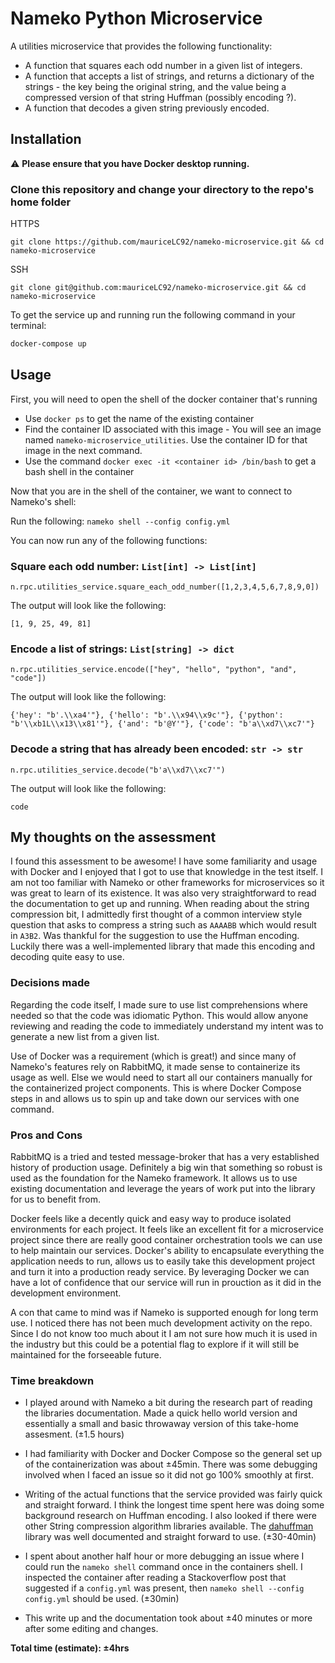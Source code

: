 # Nameko Python Microservice

A utilities microservice that provides the following functionality:

- A function that squares each odd number in a given list of integers.
- A function that accepts a list of strings, and returns a dictionary of the strings - the key being
  the original string, and the value being a compressed version of that string Huffman (possibly
  encoding ?).
- A function that decodes a given string previously encoded.

## Installation

⚠️ **Please ensure that you have Docker desktop running.**

### Clone this repository and change your directory to the repo's home folder

HTTPS

```
git clone https://github.com/mauriceLC92/nameko-microservice.git && cd nameko-microservice
```

SSH

```
git clone git@github.com:mauriceLC92/nameko-microservice.git && cd nameko-microservice
```

To get the service up and running run the following command in your terminal:

```bash
docker-compose up
```

## Usage

First, you will need to open the shell of the docker container that's running

- Use `docker ps` to get the name of the existing container
- Find the container ID associated with this image - You will see an image named `nameko-microservice_utilities`. Use the container ID for that image in the next command.
- Use the command `docker exec -it <container id> /bin/bash` to get a bash shell in the container

Now that you are in the shell of the container, we want to connect to Nameko's shell:

Run the following: `nameko shell --config config.yml`

You can now run any of the following functions:

### Square each odd number: `List[int] -> List[int]`

```
n.rpc.utilities_service.square_each_odd_number([1,2,3,4,5,6,7,8,9,0])
```

The output will look like the following:

```
[1, 9, 25, 49, 81]
```

### Encode a list of strings: `List[string] -> dict`

```
n.rpc.utilities_service.encode(["hey", "hello", "python", "and", "code"])
```

The output will look like the following:

```
{'hey': "b'.\\xa4'"}, {'hello': "b'.\\x94\\x9c'"}, {'python': "b'\\xb1L\\x13\\x81'"}, {'and': "b'@Y'"}, {'code': "b'a\\xd7\\xc7'"}
```

### Decode a string that has already been encoded: `str -> str`

```
n.rpc.utilities_service.decode("b'a\\xd7\\xc7'")
```

The output will look like the following:

```
code
```

## My thoughts on the assessment

I found this assessment to be awesome! I have some familiarity and usage with Docker and I enjoyed that I got to use that knowledge in the test itself. I am not too familiar with Nameko or other frameworks for microservices so it was great to learn of its existence. It was also very straightforward to read the documentation to get up and running. When reading about the string compression bit, I admittedly first thought of a common interview style question that asks to compress a string such as `AAAABB` which would result in `A3B2`. Was thankful for the suggestion to use the Huffman encoding. Luckily there was a well-implemented library that made this encoding and decoding quite easy to use.

### Decisions made

Regarding the code itself, I made sure to use list comprehensions where needed so that the code was idiomatic Python. This would allow anyone reviewing and reading the code to immediately understand my intent was to generate a new list from a given list.

Use of Docker was a requirement (which is great!) and since many of Nameko's features rely on RabbitMQ, it made sense to containerize its usage as well. Else we would need to start all our containers manually for the containerized project components. This is where Docker Compose steps in and allows us to spin up and take down our services with one command.

### Pros and Cons

RabbitMQ is a tried and tested message-broker that has a very established history of production usage. Definitely a big win that something so robust is used as the foundation for the Nameko framework. It allows us to use existing documentation and leverage the years of work put into the library for us to benefit from.

Docker feels like a decently quick and easy way to produce isolated environments for each project. It feels like an excellent fit for a microservice project since there are really good container orchestration tools we can use to help maintain our services. Docker's ability to encapsulate everything the application needs to run, allows us to easily take this development project and turn it into a production ready service. By leveraging Docker we can have a lot of confidence that our service will run in prouction as it did in the development environment.

A con that came to mind was if Nameko is supported enough for long term use. I noticed there has not been much development activity on the repo. Since I do not know too much about it I am not sure how much it is used in the industry but this could be a potential flag to explore if it will still be maintained for the forseeable future.

### Time breakdown

- I played around with Nameko a bit during the research part of reading the libraries documentation. Made a quick hello world version and essentially a small and basic throwaway version of this take-home assesment. (±1.5 hours)

- I had familiarity with Docker and Docker Compose so the general set up of the containerization was about ±45min. There was some debugging involved when I faced an issue so it did not go 100% smoothly at first.

- Writing of the actual functions that the service provided was fairly quick and straight forward. I think the longest time spent here was doing some background research on Huffman encoding. I also looked if there were other String compression algorithm libraries available. The [dahuffman](https://github.com/soxofaan/dahuffman) library was well documented and straight forward to use. (±30-40min)

- I spent about another half hour or more debugging an issue where I could run the `nameko shell` command once in the containers shell. I inspected the container after reading a Stackoverflow post that suggested if a `config.yml` was present, then `nameko shell --config config.yml` should be used. (±30min)

- This write up and the documentation took about ±40 minutes or more after some editing and changes.

**Total time (estimate): ±4hrs**
